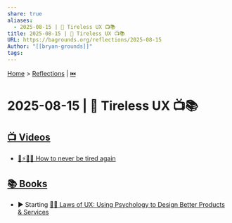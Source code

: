 ```yaml
---
share: true
aliases:
  - 2025-08-15 | 🔋 Tireless UX 📺📚
title: 2025-08-15 | 🔋 Tireless UX 📺📚
URL: https://bagrounds.org/reflections/2025-08-15
Author: "[[bryan-grounds]]"
tags: 
---
```

[Home](../index.md) > [Reflections](./index.md) | [⏮️](./2025-08-14.md)  
# 2025-08-15 | 🔋 Tireless UX 📺📚  
## [📺 Videos](../videos/index.md)  
- [🔋⚡😴🌞 How to never be tired again](../videos/how-to-never-be-tired-again.md)  
  
## [📚 Books](../books/index.md)  
- ▶️ Starting [🧠📐 Laws of UX: Using Psychology to Design Better Products & Services](../books/laws-of-ux-using-psychology-to-design-better-products-services.md)